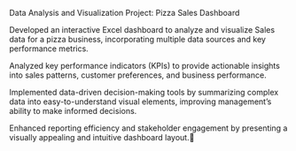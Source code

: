 Data Analysis and Visualization Project: Pizza Sales Dashboard

Developed an interactive Excel dashboard to analyze and visualize Sales data for a pizza business, incorporating multiple data sources and key performance metrics.

Analyzed key performance indicators (KPIs) to provide actionable insights into sales patterns, customer preferences, and business performance.

Implemented data-driven decision-making tools by summarizing complex data into easy-to-understand visual elements, improving management’s ability to make informed decisions.

Enhanced reporting efficiency and stakeholder engagement by presenting a visually appealing and intuitive dashboard layout.



